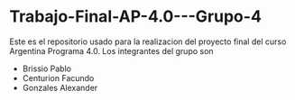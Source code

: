 # Trabajo-Final-AP-4.0---Grupo-4

Este es el repositorio usado para la realizacion del proyecto final del curso Argentina Programa 4.0. Los integrantes del grupo son 
- Brissio Pablo
- Centurion Facundo
- Gonzales Alexander
